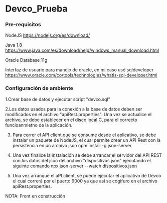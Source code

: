# Devco_Prueba

### Pre-requisitos
NodeJS https://nodejs.org/es/download/

Java 1.8 https://www.java.com/es/download/help/windows_manual_download.html

Oracle Database 11g 

Interfaz de usuario para manejo de oracle, en mi caso usé sqldeveloper https://www.oracle.com/co/tools/technologies/whatis-sql-developer.html


### Configuración de ambiente
1.Crear base de datos y ejecutar script "devco.sql"

2.Los datos usados para la conexión a la base de datos deben ser modificados en el archivo "apiRest.properties". 
Una vez se actualice el archivo, se debe establecer en el disco local C, para el correcto funcioanmietno de la aplicación.

3. Para correr el API client que se consume desde el aplicativo, se debe instalar un paquete de NodeJS, el 
cual permite crear un API Rest con la persistencia en un archivo json
npm install -g json-server

4. Una vez finalice la instalación se debe arrancar el servidor del API REST con los datos del json del archivo "dispositivos.json" ejecutando el siguinte comando
npx json-server --watch dispositivos.json

5. Una vez arranque el aPI client, se puede ejecutar el aplicativo de Devco el cual correrá por el puerto 9000 ya que así se cogifuro en el archivo apiRest.properties.


NOTA: Front en construcción

